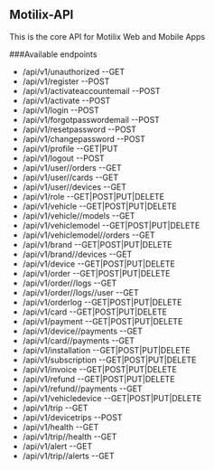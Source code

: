 ## Motilix-API

This is the core API for Motilix Web and Mobile Apps

###Available endpoints

- /api/v1/unauthorized --GET
- /api/v1/register --POST
- /api/v1/activateaccountemail --POST
- /api/v1/activate --POST
- /api/v1/login --POST
- /api/v1/forgotpasswordemail --POST
- /api/v1/resetpassword --POST
- /api/v1/changepassword --POST
- /api/v1/profile --GET|PUT
- /api/v1/logout --POST
- /api/v1/user/<id>/orders --GET
- /api/v1/user/<id>/cards --GET
- /api/v1/user/<id>/devices --GET
- /api/v1/role --GET|POST|PUT|DELETE
- /api/v1/vehicle --GET|POST|PUT|DELETE
- /api/v1/vehicle/<id>/models --GET
- /api/v1/vehiclemodel --GET|POST|PUT|DELETE
- /api/v1/vehiclemodel/<id>/orders --GET
- /api/v1/brand --GET|POST|PUT|DELETE
- /api/v1/brand/<id>/devices --GET
- /api/v1/device --GET|POST|PUT|DELETE
- /api/v1/order --GET|POST|PUT|DELETE
- /api/v1/order/<id>/logs --GET
- /api/v1/order/<id>/logs/<id>/user --GET
- /api/v1/orderlog --GET|POST|PUT|DELETE
- /api/v1/card --GET|POST|PUT|DELETE
- /api/v1/payment --GET|POST|PUT|DELETE
- /api/v1/device/<id>/payments --GET
- /api/v1/card/<id>/payments --GET
- /api/v1/installation --GET|POST|PUT|DELETE
- /api/v1/subscription --GET|POST|PUT|DELETE
- /api/v1/invoice --GET|POST|PUT|DELETE
- /api/v1/refund --GET|POST|PUT|DELETE
- /api/v1/refund/<id>/payments --GET
- /api/v1/vehicledevice --GET|POST|PUT|DELETE
- /api/v1/trip --GET
- /api/v1/devicetrips --POST
- /api/v1/health --GET
- /api/v1/trip/<id>/health --GET
- /api/v1/alert --GET
- /api/v1/trip/<id>/alerts --GET